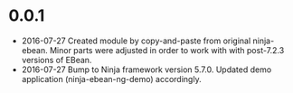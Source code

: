 0.0.1
=====

 * 2016-07-27 Created module by copy-and-paste from original ninja-ebean. Minor parts were adjusted in order to work with with post-7.2.3 versions of EBean.
 * 2016-07-27 Bump to Ninja framework version 5.7.0. Updated demo application (ninja-ebean-ng-demo) accordingly.
